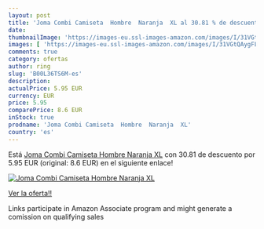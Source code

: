 ```yaml
---
layout: post
title: 'Joma Combi Camiseta  Hombre  Naranja  XL al 30.81 % de descuento'
date: 
thumbnailImage: 'https://images-eu.ssl-images-amazon.com/images/I/31VGtQAygFL._SL200_.jpg'
images: [ 'https://images-eu.ssl-images-amazon.com/images/I/31VGtQAygFL._SL200_.jpg' ]
comments: true
category: ofertas
author: ring
slug: 'B00L36TS6M-es'
description:
actualPrice: 5.95 EUR
currency: EUR
price: 5.95
comparePrice: 8.6 EUR
inStock: true
prodname: 'Joma Combi Camiseta  Hombre  Naranja  XL'
country: 'es'
---
```


Está [Joma Combi Camiseta  Hombre  Naranja  XL](https://www.amazon.es/dp/B00L36TS6M/?tag=tolees-21) con 30.81 de descuento por 5.95 EUR (original: 8.6 EUR) en el siguiente enlace!

[![Joma Combi Camiseta  Hombre  Naranja  XL](https://images-eu.ssl-images-amazon.com/images/I/31VGtQAygFL._SL200_.jpg)](https://www.amazon.es/dp/B00L36TS6M/?tag=tolees-21)

[Ver la oferta!!](https://www.amazon.es/dp/B00L36TS6M/?tag=tolees-21)

Links participate in Amazon Associate program and might generate a comission on qualifying sales


